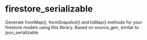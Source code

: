 # firestore_serializable

Generate fromMap(), fromSnapshot() and toMap() methods for your firestore models using this library. Based on source_gen, similar to json_serializable
